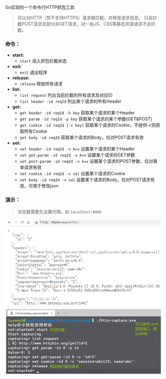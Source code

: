 Go实现的一个命令行HTTP抓包工具

> 可以对HTTP（暂不支持HTTPS）请求做拦截，并修改请求信息。
> 只会拦截POST请求及部分非GET请求，对一些JS、CSS等静态资源请求不会拦截。

### 命令：
- **start:**
    - `start`                  进入抓包拦截状态
- **exit:**
    - `exit`                   退出程序
- **release:**
    - `release`                                释放所有请求
- **list:**
    - `list request`           列出当前拦截的所有请求及对应ID
    - `list header -id reqId`  列出某个请求的所有Header
- **get:**
    - `get header -id reqId -h key`   获取某个请求的某个Header
    - `get param -id reqId -p key`    获取某个请求的某个参数(GET&POST)
    - `get cookie -id reqId [-c key]` 获取某个请求的Cookie，不提供-c则获取所有Cookie
    - `get body -id reqId`            获取某个请求的Body，仅对POST请求有效
- **set:**
    - `set header -id reqId -v k=v`      设置某个请求的某个Header
    - `set get-param -id reqId -v k=v`  设置某个请求的GET参数
    - `set post-param -id reqId -v k=v`  设置某个请求的POST参数，仅对表单请求有效
    - `set cookie -id reqId -v val`      设置某个请求的Cookie
    - `set body -id reqId -v val`        设置某个请求的Body，仅对POST请求有效，可用于修改json
    
### 演示：
> 浏览器需要先设置代理，如 `localhost:8888`

![hc](md_image/hc.png)
